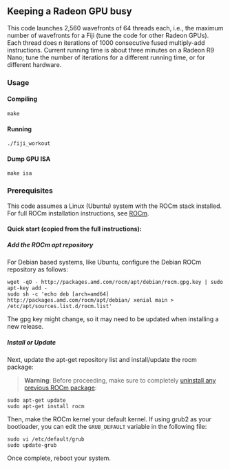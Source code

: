 ## Keeping a Radeon GPU busy

This code launches 2,560 wavefronts of 64 threads each, i.e., the maximum number of wavefronts for a Fiji (tune
the code for other Radeon GPUs). Each thread does n iterations of 1000 consecutive fused multiply-add instructions.
Current running time is about three minutes on a Radeon R9 Nano; tune the number of iterations for a different
running time, or for different hardware.

### Usage

#### Compiling
```shell
make
```

#### Running
```shell
./fiji_workout
```

#### Dump GPU ISA
```shell
make isa
```

### Prerequisites
This code assumes a Linux (Ubuntu) system with the ROCm stack installed. For full ROCm installation
instructions, see [ROCm](https://raw.githubusercontent.com/RadeonOpenCompute/ROCm/master/README.md).

#### Quick start (copied from the full instructions):
##### Add the ROCm apt repository
For Debian based systems, like Ubuntu, configure the Debian ROCm repository as
follows:

```shell
wget -qO - http://packages.amd.com/rocm/apt/debian/rocm.gpg.key | sudo apt-key add -
sudo sh -c 'echo deb [arch=amd64] http://packages.amd.com/rocm/apt/debian/ xenial main > /etc/apt/sources.list.d/rocm.list'
```
The gpg key might change, so it may need to be updated when installing a new 
release.

##### Install or Update
Next, update the apt-get repository list and install/update the rocm package:

>**Warning**: Before proceeding, make sure to completely
>[uninstall any previous ROCm package](https://github.com/RadeonOpenCompute/ROCm#removing-pre-release-packages):

```shell
sudo apt-get update
sudo apt-get install rocm
```
Then, make the ROCm kernel your default kernel. If using grub2 as your
bootloader, you can edit the `GRUB_DEFAULT` variable in the following file:

```shell
sudo vi /etc/default/grub
sudo update-grub
```

Once complete, reboot your system.
